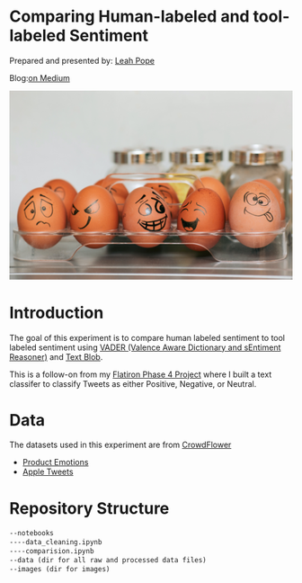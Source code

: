 # Comparing Human-labeled and tool-labeled Sentiment


Prepared and presented by: [Leah Pope](https://www.linkedin.com/in/leahspope/) 

Blog:[on Medium](https://leahspope7.medium.com/comparing-vader-and-text-blob-to-human-sentiment-77068cf73982/)

![tweeting](images/tengyart-auEPahZjT40-unsplash.jpg)


# Introduction

The goal of this experiment is to compare human labeled sentiment to tool labeled sentiment using [VADER (Valence Aware Dictionary and sEntiment Reasoner)](https://github.com/cjhutto/vaderSentiment) and [Text Blob](https://github.com/sloria/textblob).

This is a follow-on from my [Flatiron Phase 4 Project](https://github.com/lspope/dsc-phase-4-project) where I built a text classifer to classify Tweets as either Positive, Negative, or Neutral. 


# Data
The datasets used in this experiment are from [CrowdFlower](https://data.world/crowdflower)
* [Product Emotions](https://data.world/crowdflower/brands-and-product-emotions)
* [Apple Tweets](https://data.world/crowdflower/apple-twitter-sentiment)



# Repository Structure
```
--notebooks
----data_cleaning.ipynb
----comparision.ipynb
--data (dir for all raw and processed data files)
--images (dir for images)
```